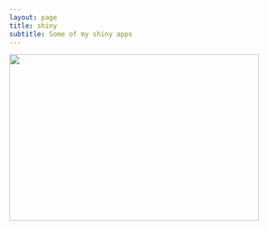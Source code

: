 ```yaml
---
layout: page
title: shiny
subtitle: Some of my shiny apps
---
```


<a href="http://dgt.space/shiny/SpotifyDataStats/"><img src="{{ site.baseurl }}/img/SpotifyDataStats.png" height="300" width="450"></a>
